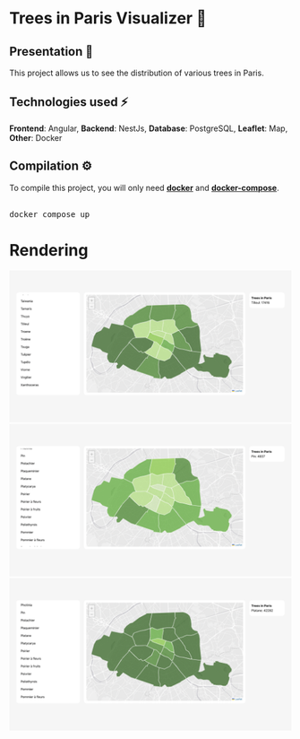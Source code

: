 <h1>Trees in Paris Visualizer 🌳</h1>
<h2>Presentation 📝</h2>
This project allows us to see the distribution of various trees in Paris.<br>
<h2>Technologies used ⚡ </h2> 
<b>Frontend</b>: Angular, <b>Backend</b>: NestJs, <b>Database</b>: PostgreSQL, <b>Leaflet</b>: Map, <b>Other</b>: Docker
<h2>Compilation ⚙️</h2> 
To compile this project, you will only need <b><a href="https://docs.docker.com/engine/install/">docker</a></b> and <b><a href="https://docs.docker.com/compose/install/">docker-compose</a></b>.<br><br>
<pre>docker compose up</pre>                                                                                                                                                                                                 
<h1>Rendering</h1>
<img src="1.png">
<img src="2.png">
<img src="3.png">
